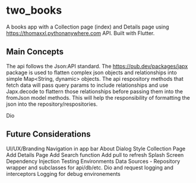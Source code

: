 # two_books

A books app with a Collection page (index) and Details page using https://thomaxxl.pythonanywhere.com API. Built with Flutter.
## Main Concepts

The api follows the Json:API standard. The https://pub.dev/packages/japx package is used to flatten complex json objects and relationships into simple Map<String, dynamic> objects. The api respository methods that fetch data will pass query params to include relationships and use Japx.decode to flattern those relationships before passing them into the fromJson model methods. This will help the responsibility of formatting the json into the repository/respositories.

Dio

## Future Considerations

UI/UX/Branding
Navigation in app bar
About Dialog
Style Collection Page
Add Details Page
Add Search function
Add pull to refresh
Splash Screen
Dependency Injection
Testing
Environments
Data Sources - Repository wrapper and subclasses for api/db/etc.
Dio and request logging and interceptors
Logging for debug environements